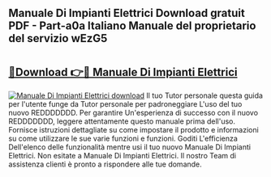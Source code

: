 ## Manuale Di Impianti Elettrici Download gratuit PDF - Part-a0a Italiano Manuale del proprietario del servizio wEzG5

# <h2><a href="http://dfe83xs.blite.top/?on=Manuale+Di+Impianti+Elettrici">🔗Download 👉🔴 Manuale Di Impianti Elettrici</a></h2>

[![Manuale Di Impianti Elettrici download](https://i.imgur.com/lujVjoI.png)](http://dfe83xs.blite.top/?on=Manuale+Di+Impianti+Elettrici)
Il tuo Tutor personale questa guida per l'utente funge da Tutor personale per padroneggiare L'uso del tuo nuovo REDDDDDDD. Per garantire Un'esperienza di successo con il nuovo REDDDDDDD, leggere attentamente questo manuale prima dell'uso. Fornisce istruzioni dettagliate su come impostare il prodotto e informazioni su come utilizzare le sue varie funzioni e funzioni. Goditi L'efficienza Dell'elenco delle funzionalità mentre usi il tuo nuovo Manuale Di Impianti Elettrici. Non esitate a Manuale Di Impianti Elettrici. Il nostro Team di assistenza clienti è pronto a rispondere alle tue domande.
